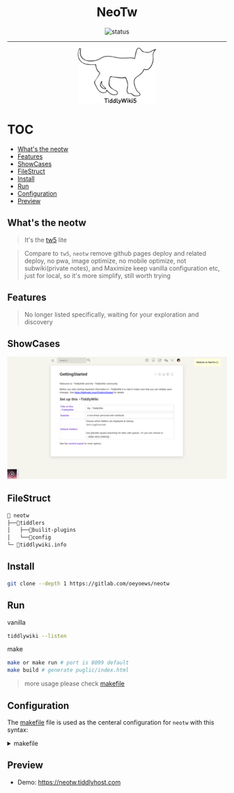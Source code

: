 <div align="center">

<h1>NeoTw</h1>

<img src="https://img.shields.io/badge/status-ing-blueviolet.svg?style=flat-square&logo=Chakra-Ui&color=90E59A&logoColor=green" alt="status" >

<hr>

<img src="./images/white-vanilla.png" height=128 alt="cat(gitlab not support
preview repo svg?)">

</div>

# TOC

<!-- toc -->

- [What's the neotw](#whats-the-neotw)
- [Features](#features)
- [ShowCases](#showcases)
- [FileStruct](#filestruct)
- [Install](#install)
- [Run](#run)
- [Configuration](#configuration)
- [Preview](#preview)

<!-- tocstop -->

## What's the neotw

> It's the [tw5](https://oeyoew.fun) lite

> Compare to `tw5`, `neotw` remove github pages deploy and related deploy, no pwa, image optimize, no mobile
> optimize, not subwiki(private notes), and Maximize keep vanilla configuration etc, just for local, so it's more simplify, still worth trying

## Features

> No longer listed specifically, waiting for your exploration and discovery

## ShowCases

<img src="images/01.png"/>

## FileStruct

```bash
📁 neotw
├──📁tiddlers
│   ├──📁builit-plugins
│   └──📁config
└─ 📝tiddlywiki.info
```

## Install

```bash
git clone --depth 1 https://gitlab.com/oeyoews/neotw
```

## Run

vanilla

```bash
tiddlywiki --listen
```

make

```bash
make or make run # port is 8099 default
make build # generate puglic/index.html
```

> more usage please check [makefile](makefile)

## Configuration

The [makefile](makefile) file is used as the centeral configuration for `neotw`
with this syntax:

<details>
  <summary>makefile</summary>

```makefile
# options
PACKAGE = "TiddlyWiki5"
CMD = @tiddlywiki
OUTPUTDIR = public
PORT = 8099
USERNAME = $(USER)
HOST = "0.0.0.0"

# adjust os, just test on linux
ifeq ($(shell uname),Linux)
	PLATFORM="🐧 Linux"
else
	PLATFORM="😭 Not supported"
endif

# startup tiddlywiki
start:
	@echo "Your current OS is $(PLATFORM) and 🚀 startup $(PACKAGE)"
	$(CMD) --listen port=$(PORT) anon-username=$(USERNAME)
start-to-the-world:
	@echo "👋 startup $(PACKAGE) to the world"
	$(CMD) --listen port=$(PORT) anon-username=$(USERNAME) host=$(HOST)
# generate index.html
generate2html:
	$(CMD) --output $(OUTPUTDIR) --build index
	@echo "🎉 generated index.html"

# clean public/ folder
.PHONY: clean
clean:
	-rm -rf $(OUTPUTDIR)
```

</details>

## Preview

- Demo: https://neotw.tiddlyhost.com
